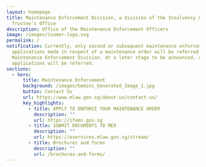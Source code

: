 ```yaml
---
layout: homepage
title: Maintenance Enforcement Division, a division of the Insolvency & Public
  Trustee's Office
description: Office of the Maintenance Enforcement Officers
image: /images/isomer-logo.svg
permalink: /
notification: Currently, only second or subsequent maintenance enforcement
  applications made in respect of a maintenance order will be referred to the
  Maintenance Enforcement Division. At a later stage to be announced, all
  applications will be referred.
sections:
  - hero:
      title: Maintenance Enforcement
      background: /images/Gemini_Generated_Image_1.jpg
      button: Contact Us
      url: https://www.mlaw.gov.sg/about-us/contact-us/
      key_highlights:
        - title: APPLY TO ENFORCE YOUR MAINTENANCE ORDER
          description: ""
          url: https://ifams.gov.sg
        - title: SUBMIT DOCUMENTS TO MEO
          description: ""
          url: https://eservices.mlaw.gov.sg/stream/
        - title: Brochures and forms
          description: ""
          url: /brochures-and-forms/
---
```

